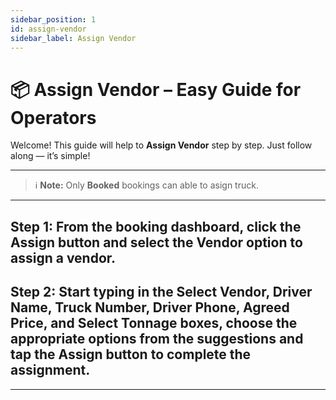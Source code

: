```yaml
---
sidebar_position: 1
id: assign-vendor
sidebar_label: Assign Vendor
---
```


# 📦 Assign Vendor – Easy Guide for Operators

Welcome! This guide will help to **Assign Vendor** step by step. Just follow along — it’s simple!

---

> ℹ️ **Note:** Only **Booked** bookings can able to asign truck.

---

## **Step 1**: From the booking dashboard, click the Assign button and select the Vendor option to assign a vendor.

## **Step 2**: Start typing in the Select Vendor, Driver Name, Truck Number, Driver Phone, Agreed Price, and Select Tonnage boxes, choose the appropriate options from the suggestions and tap the Assign button to complete the assignment.

---
